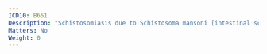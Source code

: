 ```yaml
---
ICD10: B651
Description: "Schistosomiasis due to Schistosoma mansoni [intestinal schistosomiasis]"
Matters: No
Weight: 0
---
```

